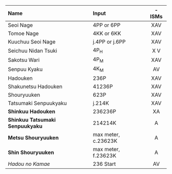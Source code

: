 | Name                              | Input                | -ISMs         |
|:-------------                     |:-------------        |:-------------:|
| Seoi Nage                         | 4PP or 6PP           | XAV           |
| Tomoe Nage                        | 4KK or 6KK           | XAV           |
| Kuuchuu Seoi Nage                 | j.4PP or j.6PP       | XAV           |
| Seichuu Nidan Tsuki               | 4P<sub>H</sub>       | X V           |
| Sakotsu Wari                      | 4P<sub>M</sub>       | XAV           |
| Senpuu Kyaku                      | 4K<sub>M</sub>       | AV            |
| Hadouken                          | 236P                 | XAV           |
| Shakunetsu Hadouken               | 41236P               | XAV           |
| Shouryuuken                       | 623P                 | XAV           |
| Tatsumaki Senpuukyaku             | j.214K               | XAV           |
| **Shinkuu Hadouken**              | 236236P              | XA            |
| **Shinkuu Tatsumaki Senpuukyaku** | 214214K              |  A            |
| **Metsu Shouryuuken**             | max meter, c.23623K  |  A            |
| **Shin Shouryuuken**              | max meter, f.23623K  |  A            |
| *Hadou no Kamae*                  | 236 Start            |  AV           |
